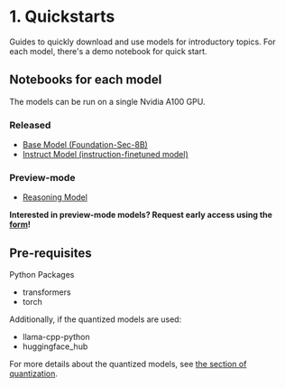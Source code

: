 # 1. Quickstarts
Guides to quickly download and use models for introductory topics.
For each model, there's a demo notebook for quick start.

## Notebooks for each model
The models can be run on a single Nvidia A100 GPU.
### Released
- [Base Model (Foundation-Sec-8B)](https://github.com/RobustIntelligence/foundation-ai-cookbook/blob/main/1_quickstarts/Quickstart_Foundation-Sec-8B.ipynb)
- [Instruct Model (instruction-finetuned model)](https://github.com/RobustIntelligence/foundation-ai-cookbook/blob/main/1_quickstarts/Preview_Quickstart_instruct_model.ipynb)

### Preview-mode
- [Reasoning Model](https://github.com/RobustIntelligence/foundation-ai-cookbook/blob/main/1_quickstarts/Preview_Quickstart_reasoning_model.ipynb)

**Interested in preview-mode models? Request early access using the [form](https://fdtn.ai/early-access)!**

## Pre-requisites
Python Packages
- transformers
- torch

Additionally, if the quantized models are used:
- llama-cpp-python
- huggingface_hub

For more details about the quantized models, see [the section of quantization](https://github.com/RobustIntelligence/foundation-ai-cookbook/tree/main/3_adoptions/quantization).
